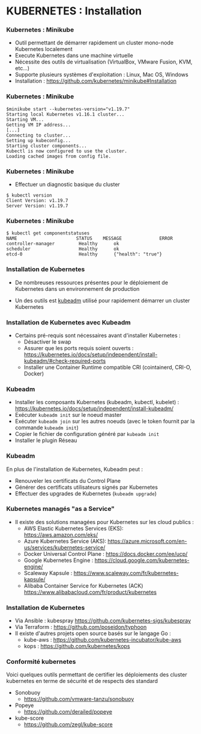 # KUBERNETES : Installation

### Kubernetes : Minikube

- Outil permettant de démarrer rapidement un cluster mono-node Kubernetes localement
- Execute Kubernetes dans une machine virtuelle
- Nécessite des outils de virtualisation (VirtualBox, VMware Fusion, KVM, etc...)
- Supporte plusieurs systèmes d'exploitation : Linux, Mac OS, Windows
- Installation : <https://github.com/kubernetes/minikube#Installation>


### Kubernetes : Minikube

```console
$minikube start --kubernetes-version="v1.19.7"
Starting local Kubernetes v1.16.1 cluster...
Starting VM...
Getting VM IP address...
[...]
Connecting to cluster...
Setting up kubeconfig...
Starting cluster components...
Kubectl is now configured to use the cluster.
Loading cached images from config file.
```

### Kubernetes : Minikube

- Effectuer un diagnostic basique du cluster

```console
$ kubectl version
Client Version: v1.19.7
Server Version: v1.19.7
```


### Kubernetes : Minikube

```console
$ kubectl get componentstatuses
NAME                      STATUS    MESSAGE              ERROR
controller-manager         Healthy      ok
scheduler                  Healthy      ok
etcd-0                     Healthy      {"health": "true"}
```

### Installation de Kubernetes


- De nombreuses ressources présentes pour le déploiement de Kubernetes dans un environnement de production

- Un des outils est [kubeadm](https://github.com/kubernetes/kubeadm) utilisé pour rapidement démarrer un cluster Kubernetes

### Installation de Kubernetes avec Kubeadm

- Certains pré-requis sont nécessaires avant d'installer Kubernetes :
    - Désactiver le swap
    - Assurer que les ports requis soient ouverts : <https://kubernetes.io/docs/setup/independent/install-kubeadm/#check-required-ports>
    - Installer une Container Runtime compatible CRI (cointainerd, CRI-O, Docker)

### Kubeadm

- Installer les composants Kubernetes (kubeadm, kubectl, kubelet) : <https://kubernetes.io/docs/setup/independent/install-kubeadm/>
- Exécuter `kubeadm init` sur le noeud master
- Exécuter `kubeadm join` sur les autres noeuds (avec le token fournit par la commande `kubeadm init`)
- Copier le fichier de configuration généré par `kubeadm init`
- Installer le plugin Réseau

### Kubeadm

En plus de l'installation de Kubernetes, Kubeadm peut :

- Renouveler les certificats du Control Plane
- Générer des certificats utilisateurs signés par Kubernetes
- Effectuer des upgrades de Kubernetes (`kubeadm upgrade`)

### Kubernetes managés "as a Service"

- Il existe des solutions managées pour Kubernetes sur les cloud publics :
    - AWS Elastic Kubernetes Services (EKS): <https://aws.amazon.com/eks/>
    - Azure Kubernetes Service (AKS): <https://azure.microsoft.com/en-us/services/kubernetes-service/>
    - Docker Universal Control Plane : <https://docs.docker.com/ee/ucp/>
    - Google Kubernetes Engine : <https://cloud.google.com/kubernetes-engine/>
    - Scaleway Kapsule : <https://www.scaleway.com/fr/kubernetes-kapsule/>
    - Alibaba Container Service for Kubernetes (ACK) <https://www.alibabacloud.com/fr/product/kubernetes>

### Installation de Kubernetes

- Via Ansible : kubespray <https://github.com/kubernetes-sigs/kubespray>
- Via Terraform : <https://github.com/poseidon/typhoon>
- Il existe d'autres projets open source basés sur le langage Go :
    - kube-aws : <https://github.com/kubernetes-incubator/kube-aws>
    - kops : <https://github.com/kubernetes/kops>

### Conformité kubernetes

Voici quelques outils permettant de certifier les déploiements des cluster kubernetes en terme de sécurité et de respects des standard

- Sonobuoy 
    - <https://github.com/vmware-tanzu/sonobuoy>
- Popeye
    - <https://github.com/derailed/popeye>
- kube-score
    - <https://github.com/zegl/kube-score>


